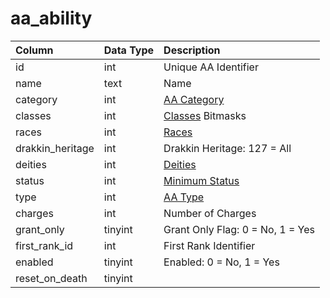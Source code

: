 # aa\_ability

| Column | Data Type | Description |
| :--- | :--- | :--- |
| id | int | Unique AA Identifier |
| name | text | Name |
| category | int | [AA Category](https://eqemu.gitbook.io/server/categories/aas/aa-categories) |
| classes | int | [Classes](https://eqemu.gitbook.io/server/categories/player/class-list) Bitmasks |
| races | int | [Races](https://eqemu.gitbook.io/server/categories/npc/race-list) |
| drakkin\_heritage | int | Drakkin Heritage: 127 = All |
| deities | int | [Deities](https://eqemu.gitbook.io/server/categories/player/deity-list) |
| status | int | [Minimum Status](https://eqemu.gitbook.io/server/categories/player/status-levels) |
| type | int | [AA Type](https://eqemu.gitbook.io/server/categories/aas/aa-types) |
| charges | int | Number of Charges |
| grant\_only | tinyint | Grant Only Flag: 0 = No, 1 = Yes |
| first\_rank\_id | int | First Rank Identifier |
| enabled | tinyint | Enabled: 0 = No, 1 = Yes |
| reset\_on\_death | tinyint |  |

